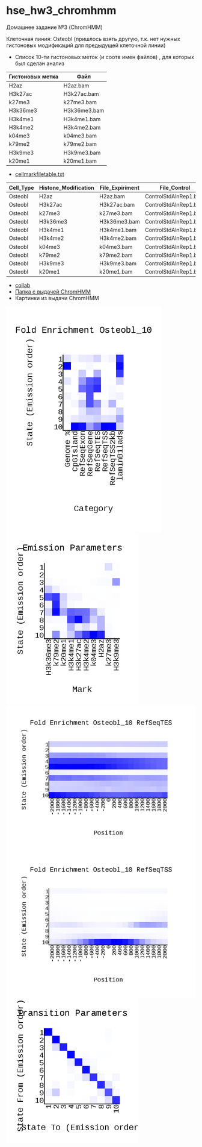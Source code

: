 # hse_hw3_chromhmm
Домашнее задание №3 (ChromHMM)

Клеточная линия: Osteobl (пришлось взять другую, т.к. нет нужных гистоновых модификаций для предыдущей клеточной линии)

- Список 10-ти гистоновых меток (и соотв имен файлов) , для которых был сделан анализ


| Гистоновых метка     | Файл           |
|----------------------|----------------|
| H2az                 | H2az.bam       |
| H3k27ac              | H3k27ac.bam    |
| k27me3               | k27me3.bam     |
| H3k36me3             | H3k36me3.bam   |
| H3k4me1              | H3k4me1.bam    |
| H3k4me2              | H3k4me2.bam    |
| k04me3               | k04me3.bam     |
| k79me2               | k79me2.bam     |
| H3k9me3              | H3k9me3.bam    |
| k20me1               | k20me1.bam     |


- [cellmarkfiletable.txt](https://github.com/dreamer1978/hse_hw3_chromhmm/blob/main/cellmarkfiletable.txt)


| Cell_Type | Histone_Modification | File_Expiriment| File_Control           |
|-----------|----------------------|----------------|------------------------|
| Osteobl   | H2az                 | H2az.bam       | ControlStdAlnRep1.bam  |
| Osteobl   | H3k27ac              | H3k27ac.bam    | ControlStdAlnRep1.bam  |
| Osteobl   | k27me3               | k27me3.bam     | ControlStdAlnRep1.bam  |
| Osteobl   | H3k36me3             | H3k36me3.bam   | ControlStdAlnRep1.bam  |
| Osteobl   | H3k4me1              | H3k4me1.bam    | ControlStdAlnRep1.bam  |
| Osteobl   | H3k4me2              | H3k4me2.bam    | ControlStdAlnRep1.bam  |
| Osteobl   | k04me3               | k04me3.bam     | ControlStdAlnRep1.bam  |
| Osteobl   | k79me2               | k79me2.bam     | ControlStdAlnRep1.bam  |
| Osteobl   | H3k9me3              | H3k9me3.bam    | ControlStdAlnRep1.bam  |
| Osteobl   | k20me1               | k20me1.bam     | ControlStdAlnRep1.bam  |



- [collab](https://colab.research.google.com/drive/1RRmLmctNgsXx4Te7RhVgopuA45RzQnop?usp=sharing)
- [Папка с выдачей ChromHMM](https://github.com/dreamer1978/hse_hw3_chromhmm/tree/main/Output)
- Картинки из выдачи ChromHMM

![Screenshot](Output/Osteobl_10_overlap.png)
![Screenshot](Output/emissions_10.png)
![Screenshot](Output/Osteobl_10_RefSeqTES_neighborhood.png)
![Screenshot](Output/Osteobl_10_RefSeqTSS_neighborhood.png)
![Screenshot](Output/transitions_10.png)
